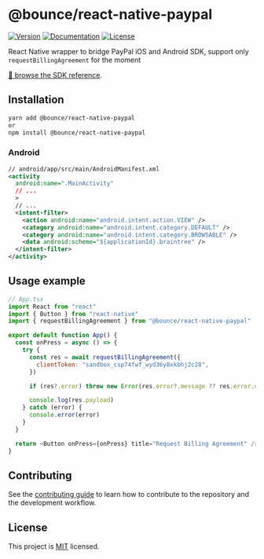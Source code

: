 # @bounce/react-native-paypal

[![Version](https://img.shields.io/npm/v/@bounce/react-native-paypal.svg)](https://www.npmjs.com/package/@bounce/react-native-paypal) [![Documentation](https://img.shields.io/badge/documentation-yes-brightgreen.svg)](https://bounceapp.github.io/react-native-paypal/) [![License](https://img.shields.io/github/license/stripe/stripe-react-native)](https://github.com/Bounceapp/react-native-paypal/blob/master/LICENSE)

React Native wrapper to bridge PayPal iOS and Android SDK,
support only `requestBillingAgreement` for the moment

[📘 browse the SDK reference](https://bounceapp.github.io/react-native-paypal/).

## Installation

```sh
yarn add @bounce/react-native-paypal
or
npm install @bounce/react-native-paypal
```

### Android

```xml
// android/app/src/main/AndroidManifest.xml
<activity
  android:name=".MainActivity"
  // ...
  >
  // ...
  <intent-filter>
    <action android:name="android.intent.action.VIEW" />
    <category android:name="android.intent.category.DEFAULT" />
    <category android:name="android.intent.category.BROWSABLE" />
    <data android:scheme="${applicationId}.braintree" />
  </intent-filter>
</activity>
```

## Usage example

```js
// App.tsx
import React from "react"
import { Button } from "react-native"
import { requestBillingAgreement } from "@bounce/react-native-paypal"

export default function App() {
  const onPress = async () => {
    try {
      const res = await requestBillingAgreement({
        clientToken: "sandbox_csp74fwf_wyd36y8xkbhj2c28",
      })

      if (res?.error) throw new Error(res.error?.message ?? res.error.code)

      console.log(res.payload)
    } catch (error) {
      console.error(error)
    }
  }

  return <Button onPress={onPress} title="Request Billing Agreement" />
}
```

## Contributing

See the [contributing guide](CONTRIBUTING.md) to learn how to contribute to the repository and the development workflow.

## License

This project is [MIT](https://img.shields.io/github/license/stripe/stripe-react-native) licensed.
